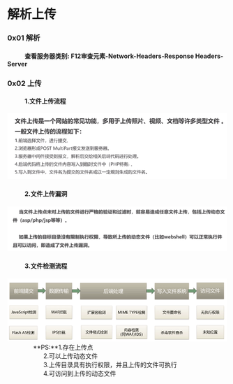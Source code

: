 # 解析上传

### 0x01 解析

####             查看服务器类别:  F12审查元素-Network-Headers-Response Headers-Server

### 0x02 上传

####             1.文件上传流程

![](/assets/1.png)

####             2.文件上传漏洞

![](/assets/10657CE2A431C6874A8C243786ACDDDA.png)

####             3.文件检测流程

![](/assets/5CF6B9DB4278738F18B4E81FA6088146.png)  
               **PS:**1.存在上传点  
                     2.可以上传动态文件  
                     3.上传目录具有执行权限，并且上传的文件可执行  
                     4.可访问到上传的动态文件

